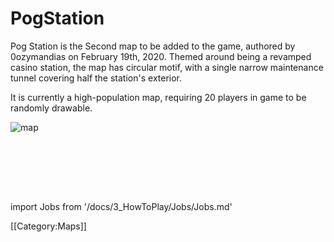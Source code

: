 # PogStation

Pog Station is the Second map to be added to the game, authored by 0ozymandias on February 19th, 2020. Themed around being a revamped casino station, the map has circular motif, with a single narrow maintenance tunnel covering half the station's exterior.

It is currently a high-population map, requiring 20 players in game to be randomly drawable.

![map](\img\Stations\PogStation.png)

​

<br/>
<br/>
<br/>

import Jobs from '/docs/3_HowToPlay/Jobs/Jobs.md'

<Jobs />

[[Category:Maps]]
